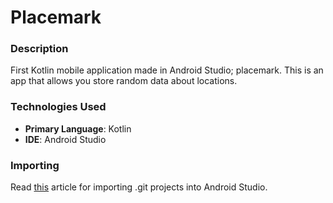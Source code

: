 # Placemark

### Description
First Kotlin mobile application made in Android Studio; placemark. This is an app that allows you store random data about locations.

### Technologies Used
* **Primary Language**: Kotlin
* **IDE**: Android Studio

### Importing
Read [this](https://maxrohde.com/2014/08/18/import-github-project-to-android-studio/) article for importing .git projects into Android Studio.